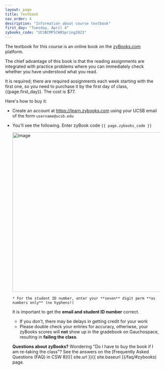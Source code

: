 ```yaml
---
layout: page
title: Textbook
nav_order: 4
description: "Information about course textbook"
first_day: "Tuesday, April 4"
zybooks_code: "UCSBCMPSCW8Spring2023"
---
```



The textbook for this course is an online book on the [zyBooks.com](https://zybooks.com) platform.

The chief advantage of this book is that the reading assignments are
integrated with practice problems where you can immediately check
whether you have understood what you read.

It is required; there are required assignments each week starting with the first one, so you need to
purchase it by the first day of class, {{page.first_day}}.  The cost is $77.

Here's how to buy it:

* Create an account at <https://learn.zybooks.com> using your UCSB email of the form `username@ucsb.edu`
* You'll see the following. Enter zyBook code `{{ page.zybooks_code }}`

  <img width="520" alt="image" src="https://user-images.githubusercontent.com/1119017/210282761-e3772e49-b5cf-41b4-a7bd-bd29e53eda20.png">

  <!--
* Then, you'll see the following:

  <img width="257" alt="image" src="https://user-images.githubusercontent.com/1119017/210288335-f1b34f35-bfe5-41a7-8d5b-e56f3b8b471a.png">
-->

* Then, you'll see the screen where you can provide your information: 
    * For your email address, use an email of the form `username@ucsb.edu` (not `@umail.ucsb.edu`)
<!--
* For section, there is a dropdown; please, **select `TR-Kharitonova`** (NOT `MW-Conrad`, since your section needs to match the one that you are enrolled in - see below)

  <img width="263" alt="image" src="https://user-images.githubusercontent.com/1119017/210288409-cde119ab-1509-46d4-a4f5-bba4d71a97ee.png">
-->
    * For the student ID number, enter your **seven** digit perm **as numbers only** (no hyphens!)

<!--
It is important to get the **email, section and student ID number** correct.
-->
It is important to get the **email and student ID number** correct.
* If you don't, there may be delays in getting credit for your work
* Please double check your entries for accuracy, otheriwse, your zyBooks scores will **not** show up in the gradebook on Gauchospace, resulting in **failing the class**.

**Questions about zyBooks?** Wondering "Do I have to buy the book if I am re-taking the class"? See the answers on the [Frequently Asked Questions (FAQ) in CSW 8]({{ site.url }}{{ site.baseurl }}/faq/#zybooks) page.
 
